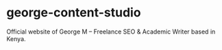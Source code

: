 # george-content-studio
Official website of George M – Freelance SEO &amp; Academic Writer based in Kenya.
